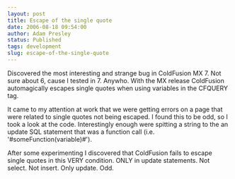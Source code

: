 ```yaml
---
layout: post
title: Escape of the single quote
date: 2006-08-18 09:54:00
author: Adam Presley
status: Published
tags: development
slug: escape-of-the-single-quote
---
```

Discovered the most interesting and strange bug in ColdFusion MX 7. Not
sure about 6, cause I tested in 7. Anywho. With the MX release
ColdFusion automagically escapes single quotes when using variables in
the CFQUERY tag.  
  
It came to my attention at work that we were getting errors on a page
that were related to single quotes not being escaped. I found this to be
odd, so I took a look at the code. Interestingly enough were spitting a
string to the an update SQL statement that was a function call (i.e.
'#someFunction(variable)#').  
  
After some experimenting I discovered that ColdFusion fails to escape
single quotes in this VERY condition. ONLY in update statements. Not
select. Not insert. Only update. Odd.
